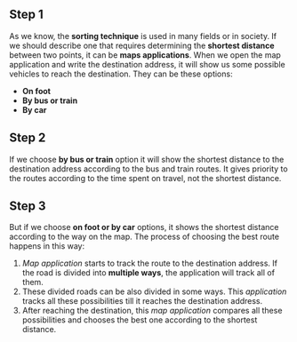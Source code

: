## Step 1

As we know, the **sorting technique** is used in many fields or in society. If we should describe one that requires determining the **shortest distance** between two points, it can be **maps applications**. When we open the map application and write the destination address, it will show us some possible vehicles to reach the destination. They can be these options:
- **On foot**
- **By bus or train**
- **By car**

## Step 2

If we choose **by bus or train** option it will show the shortest distance to the destination address according to the bus and train routes. It gives priority to the routes according to the time spent on travel, not the shortest distance.

## Step 3

But if we choose **on foot or by car** options, it shows the shortest distance according to the way on the map. The process of choosing the best route happens in this way:

1. _Map application_ starts to track the route to the destination address. If the road is divided into **multiple ways**, the application will track all of them.
2. These divided roads can be also divided in some ways. This _application_ tracks all these possibilities till it reaches the destination address.
3. After reaching the destination, this _map application_ compares all these possibilities and chooses the best one according to the shortest distance.
